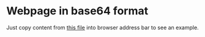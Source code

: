 # Webpage in base64 format

Just copy content from [this file](./base64.txt) into browser address bar to see an example.
